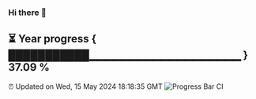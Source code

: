 ### Hi there 👋
⏳ Year progress { ███████████▁▁▁▁▁▁▁▁▁▁▁▁▁▁▁▁▁▁▁ } 37.09 %
---
⏰ Updated on Wed, 15 May 2024 18:18:35 GMT
![Progress Bar CI](https://github.com/liununu/liununu/workflows/Progress%20Bar%20CI/badge.svg)
